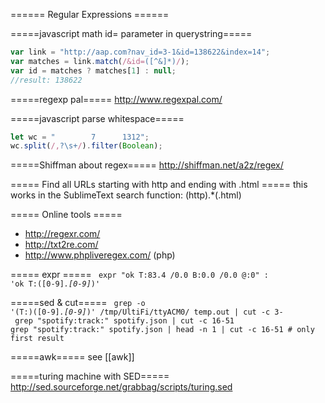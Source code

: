 ====== Regular Expressions  ======

=====javascript math id= parameter in querystring=====
```javascript
var link = "http://aap.com?nav_id=3-1&id=138622&index=14";
var matches = link.match(/&id=([^&]*)/);
var id = matches ? matches[1] : null;
//result: 138622
```

=====regexp pal=====
http://www.regexpal.com/

=====javascript parse whitespace=====
```javascript
let wc = "        7      1312";
wc.split(/,?\s+/).filter(Boolean);
```

=====Shiffman about regex=====
http://shiffman.net/a2z/regex/

===== Find all URLs starting with http and ending with .html =====
this works in the SublimeText search function:
  (http).*(.html)

===== Online tools =====
* http://regexr.com/
* http://txt2re.com/
* http://www.phpliveregex.com/ (php)

===== expr =====
<code bash>
expr "ok T:83.4 /0.0 B:0.0 /0.0 @:0" : 'ok T:\([0-9]*\.[0-9]*\)'
</code>

=====sed & cut=====
<code bash>
grep -o '\(T:\)\([0-9]*\.[0-9]*\)' /tmp/UltiFi/ttyACM0/ temp.out | cut -c 3-
</code>
<code bash>
grep "spotify:track:" spotify.json | cut -c 16-51
grep "spotify:track:" spotify.json | head -n 1 | cut -c 16-51    # only first result
</code>

=====awk=====
see [[awk]]

=====turing machine with SED=====
http://sed.sourceforge.net/grabbag/scripts/turing.sed